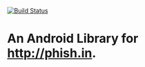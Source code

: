 [![Build Status](https://travis-ci.org/salty-pig/phishin-android.svg)](https://travis-ci.org/salty-pig/phishin-android)

# An Android Library for http://phish.in.

